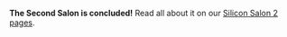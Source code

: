 **The Second Salon is concluded!** Read all about it on our [Silicon Salon 2 pages](https://www.siliconsalon.info/salon2/).
